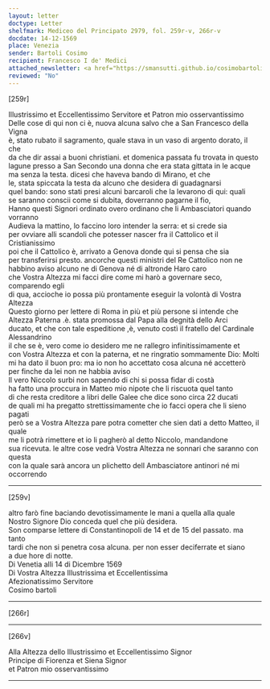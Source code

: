 ```yaml
---
layout: letter
doctype: Letter
shelfmark: Mediceo del Principato 2979, fol. 259r-v, 266r-v
docdate: 14-12-1569
place: Venezia
sender: Bartoli Cosimo
recipient: Francesco I de' Medici
attached_newsletter: <a href="https://smansutti.github.io/cosimobartoli/texts/3080_166/">3080_166</a>
reviewed: "No"
---
```


[259r]  
  
  
Illustrissimo et Eccellentissimo Servitore et Patron mio osservantissimo  
Delle cose di qui non ci è, nuova alcuna salvo che a San Francesco della Vigna  
è, stato rubato il sagramento, quale stava in un vaso di argento dorato, il che  
da che dir assai a buoni christiani. et domenica passata fu trovata in questo  
lagune presso a San Secondo una donna che era stata gittata in le acque  
ma senza la testa. dicesi che haveva bando di Mirano, et che  
le, stata spiccata la testa da alcuno che desidera di guadagnarsi  
quel bando: sono stati presi alcuni barcaroli che la levarono di qui: quali  
se saranno conscii come si dubita, doverranno pagarne il fio,  
Hanno questi Signori ordinato overo ordinano che li Ambasciatori quando vorranno  
Audieva la mattino, lo faccino loro intender la serra: et si crede sia  
per ovviare alli scandoli che potesser nascer fra il Cattolico et il Cristianissimo  
poi che il Cattolico è, arrivato a Genova donde qui si pensa che sia  
per transferirsi presto. ancorche questi ministri del Re Cattolico non ne  
habbino aviso alcuno ne di Genova né di altronde Haro caro  
che Vostra Altezza mi facci dire come mi harò a governare seco, comparendo egli  
di qua, accioche io possa più prontamente eseguir la volontà di Vostra Altezza  
Questo giorno per lettere di Roma in più et più persone si intende che  
Altezza Paterna .è. stata promossa dal Papa alla degnità dello Arci  
ducato, et che con tale espeditione ,è, venuto costì il fratello del Cardinale Alessandrino  
il che se è, vero come io desidero me ne rallegro infinitissimamente et  
con Vostra Altezza et con la paterna, et ne ringratio sommamente Dio: Molti  
mi ha dato il buon pro: ma io non ho accettato cosa alcuna né accetterò  
per finche da lei non ne habbia aviso  
Il vero Niccolo surbi non sapendo di chi si possa fidar di costà  
ha fatto una proccura in Matteo mio nipote che li riscuota quel tanto  
di che resta creditore a libri delle Galee che dice sono circa 22 ducati  
de quali mi ha pregatto strettissimamente che io facci opera che li sieno pagati  
però se a Vostra Altezza pare potra cometter che sien dati a detto Matteo, il quale  
me li potrà rimettere et io li pagherò al detto Niccolo, mandandone  
sua ricevuta. le altre cose vedrà Vostra Altezza ne sonnari che saranno con questa  
con la quale sarà ancora un plichetto dell Ambasciatore antinori né mi occorrendo  
  
---  

[259v]  
  
  
altro farò fine baciando devotissimamente le mani a quella alla quale  
Nostro Signore Dio conceda quel che più desidera.  
Son comparse lettere di Constantinopoli de 14 et de 15 del passato. ma tanto  
tardi che non si penetra cosa alcuna. per non esser deciferrate et siano  
a due hore di notte.  
Di Venetia alli 14 di Dicembre 1569  
Di Vostra Altezza Illustrissima et Eccellentissima  
Afezionatissimo Servitore  
Cosimo bartoli  
  
---  

[266r]  
  
  
  
---  

[266v]  
  
  
Alla Altezza dello Illustrissimo et Eccellentissimo Signor  
Principe di Fiorenza et Siena Signor  
et Patron mio osservantissimo  
  
---  

